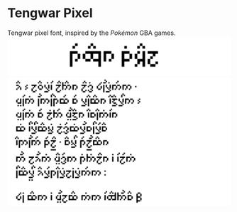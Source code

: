 # Tengwar Pixel
Tengwar pixel font, inspired by the *Pokémon* GBA games.
![pixel_title](documentation/pixel_title.png)
![pixel_namarie](documentation/pixel_namarie.png)
